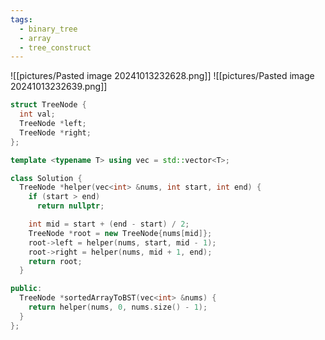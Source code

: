 ```yaml
---
tags:
  - binary_tree
  - array
  - tree_construct
---
```

![[pictures/Pasted image 20241013232628.png]]
![[pictures/Pasted image 20241013232639.png]]



```c++
struct TreeNode {
  int val;
  TreeNode *left;
  TreeNode *right;
};

template <typename T> using vec = std::vector<T>;

class Solution {
  TreeNode *helper(vec<int> &nums, int start, int end) {
    if (start > end)
      return nullptr;

    int mid = start + (end - start) / 2;
    TreeNode *root = new TreeNode{nums[mid]};
    root->left = helper(nums, start, mid - 1);
    root->right = helper(nums, mid + 1, end);
    return root;
  }

public:
  TreeNode *sortedArrayToBST(vec<int> &nums) {
    return helper(nums, 0, nums.size() - 1);
  }
};
```